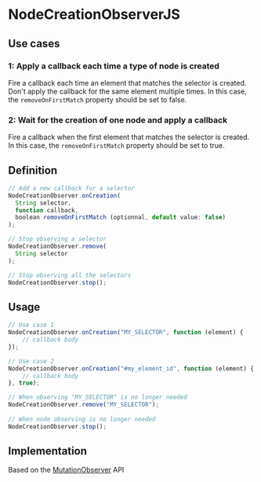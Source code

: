 # NodeCreationObserverJS

## Use cases

### 1: Apply a callback each time a type of node is created

Fire a callback each time an element that matches the selector is created.
Don't apply the callback for the same element multiple times.
In this case, the ```removeOnFirstMatch``` property should be set to false.

### 2: Wait for the creation of one node and apply a callback

Fire a callback when the first element that matches the selector is created.
In this case, the ```removeOnFirstMatch``` property should be set to true.

## Definition

```javascript
// Add a new callback for a selector
NodeCreationObserver.onCreation(
  String selector,
  function callback,
  boolean removeOnFirstMatch (optionnal, default value: false)
);

// Stop observing a selector 
NodeCreationObserver.remove(
  String selector
);

// Stop observing all the selectors
NodeCreationObserver.stop();
```

## Usage

```javascript
// Use case 1
NodeCreationObserver.onCreation("MY_SELECTOR", function (element) {
    // callback body
});

// Use case 2
NodeCreationObserver.onCreation("#my_element_id", function (element) {
    // callback body
}, true);

// When observing "MY_SELECTOR" is no longer needed
NodeCreationObserver.remove("MY_SELECTOR");
    
// When node observing is no longer needed
NodeCreationObserver.stop();
```

## Implementation

Based on the [MutationObserver](https://developer.mozilla.org/en-US/docs/Web/API/MutationObserver) API
